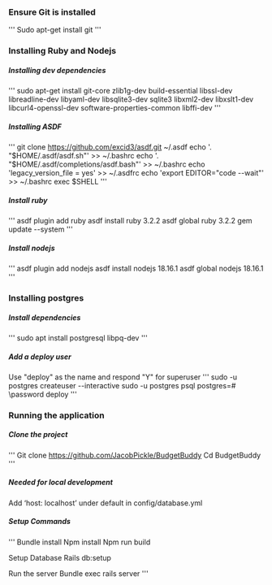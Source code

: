 ### Ensure Git is installed
'''
Sudo apt-get install git
'''

### Installing Ruby and Nodejs
##### Installing dev dependencies
'''
sudo apt-get install git-core zlib1g-dev build-essential libssl-dev libreadline-dev libyaml-dev libsqlite3-dev sqlite3 libxml2-dev libxslt1-dev libcurl4-openssl-dev software-properties-common libffi-dev
'''

##### Installing ASDF
'''
git clone https://github.com/excid3/asdf.git ~/.asdf
echo '. "$HOME/.asdf/asdf.sh"' >> ~/.bashrc
echo '. "$HOME/.asdf/completions/asdf.bash"' >> ~/.bashrc
echo 'legacy_version_file = yes' >> ~/.asdfrc
echo 'export EDITOR="code --wait"' >> ~/.bashrc
exec $SHELL
'''

##### Install ruby
'''
asdf plugin add ruby
asdf install ruby 3.2.2
asdf global ruby 3.2.2
gem update --system
'''

##### Install nodejs
'''
asdf plugin add nodejs
asdf install nodejs 18.16.1
asdf global nodejs 18.16.1
'''

### Installing postgres
##### Install dependencies
'''
sudo apt install postgresql libpq-dev
'''

##### Add a deploy user
Use "deploy" as the name and respond "Y" for superuser
'''
sudo -u postgres createuser --interactive
sudo -u postgres psql
postgres=# \password deploy
'''

### Running the application
##### Clone the project
'''
Git clone https://github.com/JacobPickle/BudgetBuddy
Cd BudgetBuddy
'''

##### Needed for local development
Add ‘host: localhost’ under default in config/database.yml

##### Setup Commands
'''
Bundle install
Npm install
Npm run build

Setup Database
Rails db:setup

Run the server
Bundle exec rails server
'''
